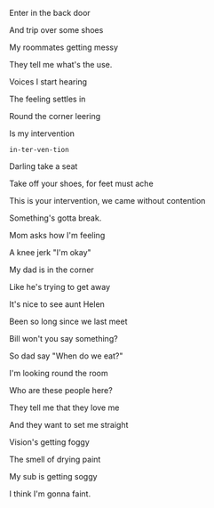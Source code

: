 Enter in the back door

And trip over some shoes

My roommates getting messy

They tell me what's the use.


Voices I start hearing

The feeling settles in

Round the corner leering

Is my intervention

	in-ter-ven-tion


Darling take a seat

Take off your shoes, for feet must ache

This is your intervention, we came without contention

Something's gotta break.


Mom asks how I'm feeling

A knee jerk "I'm okay"

My dad is in the corner

Like he's trying to get away


It's nice to see aunt Helen

Been so long since we last meet

Bill won't you say something?

So dad say "When do we eat?"


I'm looking round the room

Who are these people here?

They tell me that they love me

And they want to set me straight


Vision's getting foggy

The smell of drying paint

My sub is getting soggy

I think I'm gonna faint.

